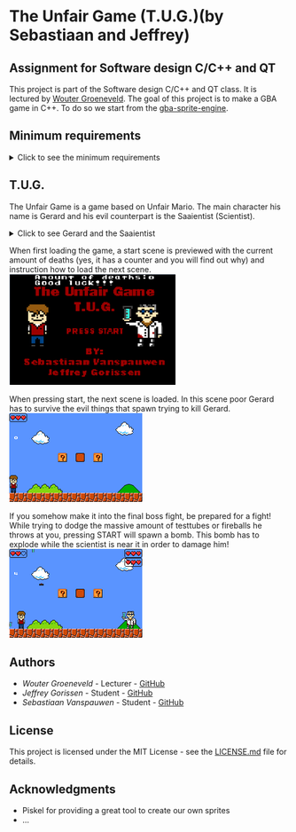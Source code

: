 
# The Unfair Game (T.U.G.)(by Sebastiaan and Jeffrey)

## Assignment for Software design C/C++ and QT

This project is part of the Software design C/C++ and QT class.
It is lectured by [Wouter Groeneveld](https://github.com/wgroeneveld). The goal of this project
is to make a GBA game in C++. To do so we start from the [gba-sprite-engine](https://github.com/wgroeneveld/gba-sprite-engine/).

## Minimum requirements
<details>
<summary>Click to see the minimum requirements</summary>
* Code on GitHub with an MIT licence
* Start from gba-sprite-engine (previously mentioned)
* If used, mention sources.
* It has to compile.
* README.md with a short functional description of the game.
* Sketch of the domain model with explanatory text.
* Timespent.csv with separated registered time spent in hours.
</details>

## T.U.G.
The Unfair Game is a game based on Unfair Mario. 
The main character his name is Gerard and his evil counterpart is the Saaientist (Scientist).
<details>
<summary>Click to see Gerard and the Saaientist</summary>
![Gerard](https://github.com/J3G0/gba-sprite-engine/blob/master/unfairGame/sprite/Gerard/Gerard-large.png)
![Scientist](https://github.com/J3G0/gba-sprite-engine/blob/master/unfairGame/sprite/Saaientist/Mad%20Saaientist%20large.png)
</details>

When first loading the game, a start scene is previewed with the current amount of deaths
(yes, it has a counter and you will find out why) and instruction how to load the next scene. <br/>
<img src="https://github.com/J3G0/gba-sprite-engine/blob/master/unfairGame/img/unfairgame_startscreen.png" width="300" height="200">

When pressing start, the next scene is loaded.
In this scene poor Gerard has to survive the evil things that spawn trying to kill Gerard.<br/>
![Gif](https://github.com/J3G0/gba-sprite-engine/blob/master/unfairGame/img/unfairgame_unfairscene.gif)

If you somehow make it into the final boss fight, be prepared for a fight!
While trying to dodge the massive amount of testtubes or fireballs he throws at you, pressing START will spawn a bomb. This bomb has to explode while the scientist is near it in order to damage him!  <br/>
![Bossfight](https://github.com/J3G0/gba-sprite-engine/blob/master/unfairGame/img/unfairgame_bossfight.gif)

## Authors

* *Wouter Groeneveld*       - Lecturer  - [GitHub](https://github.com/wgroeneveld)
* *Jeffrey Gorissen*        - Student   - [GitHub](https://github.com/J3G0)
* *Sebastiaan Vanspauwen*   - Student   - [GitHub](https://github.com/SebastiaanVanspauwen)

## License

This project is licensed under the MIT License - see the [LICENSE.md](LICENSE.md) file for details.

## Acknowledgments

* Piskel for providing a great tool to create our own sprites
* ...